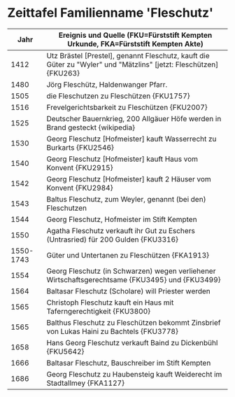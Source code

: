 # Zeittafel Familienname 'Fleschutz'

| Jahr      | Ereignis und Quelle (FKU=Fürststift Kempten Urkunde, FKA=Fürststift Kempten Akte) |
| --------- | ------------------------------------------------------------ |
| 1412      | Utz Brästel [Prestel], genannt Fleschutz, kauft die Güter zu "Wyler" und "Mätzlins" [jetzt: Fleschützen] {FKU263} |
| 1480      | Jörg Fleschütz, Haldenwanger Pfarr.                          |
| 1505      | die Fleschutzen zu Fleschützen {FKU1757}                     |
| 1516      | Frevelgerichtsbarkeit zu Fleschützen {FKU2007}               |
| 1525      | Deutscher Bauernkrieg, 200 Allgäuer Höfe werden in Brand gesteckt {wikipedia} |
| 1530      | Georg Fleschutz [Hofmeister] kauft Wasserrecht zu Burkarts {FKU2546} |
| 1540      | Georg Fleschutz [Hofmeister] kauft Haus vom Konvent {FKU2915} |
| 1542      | Georg Fleschutz [Hofmeister] kauft 2 Häuser vom Konvent {FKU2984} |
| 1543      | Baltus Fleschutz, zum Weyler, genannt (bei den) Fleschutzen  |
| 1544      | Georg Fleschutz, Hofmeister im Stift Kempten                 |
| 1550      | Agatha Fleschutz verkauft ihr Gut zu Eschers (Untrasried) für 200 Gulden {FKU3316} |
| 1550-1743 | Güter und Untertanen zu Fleschützen {FKA1913}                |
| 1554      | Georg Fleschutz (in Schwarzen) wegen verliehener Wirtschaftsgerechtsame {FKU3495} und {FKU3499} |
| 1564      | Baltasar Fleschutz (Scholare) will Priester werden           |
| 1565      | Christoph Fleschutz kauft ein Haus mit Taferngerechtigkeit {FKU3800} |
| 1565      | Balthus Fleschutz zu Fleschützen bekommt Zinsbrief von Lukas Haini zu Bachtels {FKU3778} |
| 1658      | Hans Georg Fleschutz verkauft Baind zu Dickenbühl {FKU5642}  |
| 1666      | Baltasar Fleschutz, Bauschreiber im Stift Kempten            |
| 1686      | Georg Fleschutz zu Haubensteig kauft Weiderecht im Stadtallmey {FKA1127} |


